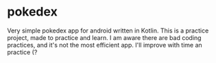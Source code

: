 # pokedex
Very simple pokedex app for android written in Kotlin. This is a practice project, made to practice and learn.
I am aware there are bad coding practices, and it's not the most efficient app. I'll improve with time an practice (?

